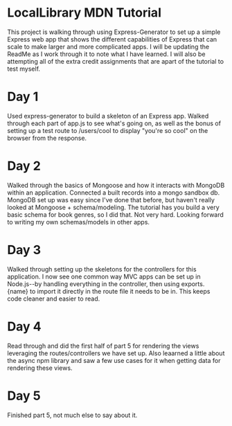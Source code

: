 # LocalLibrary MDN Tutorial

This project is walking through using Express-Generator to set up a simple
Express web app that shows the different capabilities of Express that can scale
to make larger and more complicated apps. I will be updating the ReadMe as I
work through it to note what I have learned. I will also be attempting all of
the extra credit assignments that are apart of the tutorial to test myself.

# Day 1

Used express-generator to build a skeleton of an Express app. Walked through
each part of app.js to see what's going on, as well as the bonus of setting up a
test route to /users/cool to display "you're so cool" on the browser from the
response.

# Day 2

Walked through the basics of Mongoose and how it interacts with MongoDB within
an application. Connected a built records into a mongo sandbox db. MongoDB set
up was easy since I've done that before, but haven't really looked at Mongoose +
schema/modeling. The tutorial has you build a very basic schema for book genres,
so I did that. Not very hard. Looking forward to writing my own schemas/models
in other apps.

# Day 3

Walked through setting up the skeletons for the controllers for this
application. I now see one common way MVC apps can be set up in Node.js--by
handling everything in the controller, then using exports.{name} to import it
directly in the route file it needs to be in. This keeps code cleaner and easier
to read.

# Day 4

Read through and did the first half of part 5 for rendering the views leveraging
the routes/controllers we have set up. Also leaarned a little about the async
npm library and saw a few use cases for it when getting data for rendering these
views.

# Day 5

Finished part 5, not much else to say about it.
